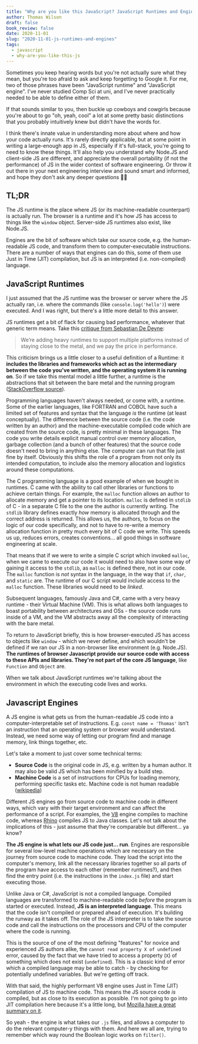 ```yaml
---
title: "Why are you like this JavaScript? JavaScript Runtimes and Engines"
author: Thomas Wilson
draft: false
book_review: false
date: 2020-11-01
slug: "2020-11-01-js-runtimes-and-engines"
tags:
  - javascript
  - why-are-you-like-this-js
---
```


Sometimes you keep hearing words but you're not actually sure what they mean, but you're too afraid to ask and keep forgetting to Google it. For me, two of those phrases have been "JavaScript runtime" and "JavaScript engine". I've never studied Comp Sci at uni, and I've never practically needed to be able to define either of them.

If that sounds similar to you, then buckle up cowboys and cowgirls because you're about to go "oh, yeah, cool" a lot at some pretty basic distinctions that you probably intuitively knew but didn't have the words for.

I think there's innate value in understanding more about where and how your code actually runs. It's rarely directly applicable, but at some point in writing a large-enough app in JS, especially if it's full-stack, you're going to need to know these things. It'll also help you understand why Node.JS and client-side JS are different, and appreciate the overall portability (if not the performance) of JS in the wider context of software engineering. Or throw it out there in your next engineering interview and sound smart and informed, and hope they don't ask any deeper questions 🤷‍♀️

## TL;DR

The JS runtime is the place where JS (or its machine-readable counterpart) is actually run. The browser is a runtime and it's how JS has access to things like the `window` object. Server-side JS runtimes also exist, like Node.JS.

Engines are the bit of software which take our source code, e.g. the human-readable JS code, and transform them to computer-executable instructions. There are a number of ways that engines can do this, some of them use Just in Time (JIT) compilation, but JS is an interpreted (i.e. non-compiled) language.

## JavaScript Runtimes

I just assumed that the JS runtime was the browser or server where the JS actually ran, i.e. where the commands (like `console.log('hello')`) were executed. And I was right, but there's a little more detail to this answer.

JS runtimes get a bit of flack for causing bad performance, whatever that generic term means. Take this [critique from Sebastian De Deyne](https://sebastiandedeyne.com/going-deep):

> We’re adding heavy runtimes to support multiple platforms instead of staying close to the metal, and we pay the price in performance.

This criticism brings us a little closer to a useful definition of a Runtime: it **includes the libraries and frameworks which act as the intermediary between the code you've written, and the operating system it is running on**. So if we take this mental model a little further, a runtime is the abstractions that sit between the bare metal and the running program ([StackOverflow source](https://softwareengineering.stackexchange.com/questions/304427/what-really-is-the-runtime-environment)).

Programming languages haven't always needed, or come with, a runtime. Some of the earlier languages, like FORTRAN and COBOL have such a limited set of features and syntax that the language _is_ the runtime (at least conceptually). The difference between the source code (i.e. the code written by an author) and the machine-executable compiled code which are created from the source code, is pretty minimal in these languages. The code you write details explicit manual control over memory allocation, garbage collection (and a bunch of other features) that the source code doesn't need to bring in anything else. The computer can run that file just fine by itself. Obviously this shifts the role of a program from not only its intended computation, to include also the memory allocation and logistics around these computations.

The C programming language is a good example of when we bought in runtimes. C came with the ability to call other libraries or functions to achieve certain things. For example, the `malloc` function allows an author to allocate memory and get a pointer to its location. `malloc` is defined in `stdlib` of C - in a separate C file to the one the author is currently writing. The `stdlib` library defines exactly _how_ memory is allocated through and the correct address is returned. This allows us, the authors, to focus on the logic of our code specifically, and not to have to re-write a memory allocation function in pretty much every bit of C code we write. This speeds us up, reduces errors, creates conventions... all good things in software engineering at scale.

That means that if we were to write a simple C script which invoked `malloc`, when we came to execute our code it would need to also have some way of gaining it access to the `stdlib`, as `malloc` is defined there, not in our code. The `malloc` function is _not_ syntax in the language, in the way that `if`, `char`, and `static` are. The runtime of our C script would include access to the `malloc` function. These libraries would need to be _linked_.

Subsequent languages, famously Java and C#, came with a very heavy runtime - their Virtual Machine (VM). This is what allows both languages to boast portability between architectures and OSs - the source code runs inside of a VM, and the VM abstracts away all the complexity of interacting with the bare metal.

To return to JavaScript briefly, this is how browser-executed JS has access to objects like `window` - which we never define, and which wouldn't be defined if we ran our JS in a non-browser like environment (e.g. Node.JS). **The runtimes of browser Javascript provide our source code with access to these APIs and libraries. They're not part of the core JS language**, like `Function` and `Object` are.

When we talk about JavaScript runtimes we're talking about the environment in which the executing code lives and works.

## Javascript Engines

A JS engine is what gets us from the human-readable JS code into a computer-interpretable set of instructions. E.g. `const name = 'Thomas'` isn't an instruction that an operating system or browser would understand. Instead, we need some way of letting our program find and manage memory, link things together, etc.

Let's take a moment to just cover some technical terms:

- **Source Code** is the original code in JS, e.g. written by a human author. It may also be valid JS which has been minified by a build step.
- **Machine Code** is a set of instructions for CPUs for loading memory, performing specific tasks etc. Machine code is not human readable ([wikipedia](https://en.wikipedia.org/wiki/Machine_code))

Different JS engines go from source code to machine code in different ways, which vary with their target environment and can affect the performance of a script. For examples, the [V8](https://v8.dev/) engine compiles to machine code, whereas [Rhino](https://developer.mozilla.org/en-US/docs/Mozilla/Projects/Rhino) compiles JS to Java classes. Let's not talk about the implications of this - just assume that they're comparable but different... ya know?

**The JS engine is what lets our JS code just... run**. Engines are responsible for several low-level machine operations which are necessary on the journey from source code to machine code. They load the script into the computer's memory, link all the necessary libraries together so all parts of the program have access to each other (remember runtimes?), and then find the entry point (i.e. the instructions in the `index.js` file) and start executing those.

Unlike Java or C#, JavaScript is not a compiled language. Compiled languages are transformed to machine-readable code _before_ the program is started or executed. Instead, **JS is an interpreted language**. This means that the code isn't compiled or prepared ahead of execution. It's building the runway as it takes off. The role of the JS interpreter is to take the source code and call the instructions on the processors and CPU of the computer where the code is running.

This is the source of one of the most defining "features" for novice and experienced JS authors alike, the `cannot read property X of undefined` error, caused by the fact that we have tried to access a property (`X`) of something which does not exist (`undefined`). This is a classic kind of error which a compiled language may be able to catch - by checking for potentially undefined variables. But we're getting off track.

With that said, the highly performant V8 engine uses Just in Time (JIT) compilation of JS to machine code. This means the JS source code _is_ compiled, but as close to its execution as possible. I'm not going to go into JIT compilation here because it's a little long, but [Mozilla have a great summary on it](https://hacks.mozilla.org/2017/02/a-crash-course-in-just-in-time-jit-compilers/).

So yeah - the engine is what takes our `.js` files, and allows a computer to do the relevant computer-y things with them. And here we all are, trying to remember which way round the Boolean logic works on `filter()`.
